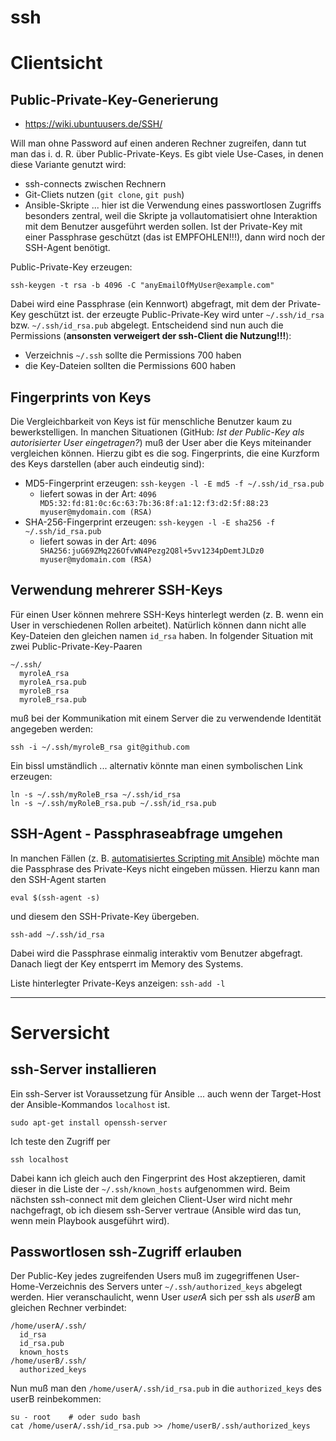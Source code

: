 # ssh

# Clientsicht
## Public-Private-Key-Generierung
* https://wiki.ubuntuusers.de/SSH/

Will man ohne Password auf einen anderen Rechner zugreifen, dann tut man das i. d. R. über Public-Private-Keys. Es gibt viele Use-Cases, in denen diese Variante genutzt wird:

* ssh-connects zwischen Rechnern
* Git-Cliets nutzen (``git clone``, ``git push``)
* Ansible-Skripte ... hier ist die Verwendung eines passwortlosen Zugriffs besonders zentral, weil die Skripte ja vollautomatisiert ohne Interaktion mit dem Benutzer ausgeführt werden sollen. Ist der Private-Key mit einer Passphrase geschützt (das ist EMPFOHLEN!!!), dann wird noch der SSH-Agent benötigt.

Public-Private-Key erzeugen:

    ssh-keygen -t rsa -b 4096 -C "anyEmailOfMyUser@example.com"

Dabei wird eine Passphrase (ein Kennwort) abgefragt, mit dem der Private-Key geschützt ist. der erzeugte Public-Private-Key wird unter ``~/.ssh/id_rsa`` bzw. ``~/.ssh/id_rsa.pub`` abgelegt. Entscheidend sind nun auch die Permissions (**ansonsten verweigert der ssh-Client die Nutzung!!!**):

* Verzeichnis ``~/.ssh`` sollte die Permissions 700 haben
* die Key-Dateien sollten die Permissions 600 haben

## Fingerprints von Keys
Die Vergleichbarkeit von Keys ist für menschliche Benutzer kaum zu bewerkstelligen. In manchen Situationen (GitHub: *Ist der Public-Key als autorisierter User eingetragen?*) muß der User aber die Keys miteinander vergleichen können. Hierzu gibt es die sog. Fingerprints, die eine Kurzform des Keys darstellen (aber auch eindeutig sind):

* MD5-Fingerprint erzeugen: ``ssh-keygen -l -E md5 -f ~/.ssh/id_rsa.pub``
  * liefert sowas in der Art: ``4096 MD5:32:fd:81:0c:6c:63:7b:36:8f:a1:12:f3:d2:5f:88:23 myuser@mydomain.com (RSA)``
* SHA-256-Fingerprint erzeugen: ``ssh-keygen -l -E sha256 -f ~/.ssh/id_rsa.pub``
  * liefert sowas in der Art: ``4096 SHA256:juG69ZMq226OfvWN4Pezg2Q8l+5vv1234pDemtJLDz0 myuser@mydomain.com (RSA)``

## Verwendung mehrerer SSH-Keys
Für einen User können mehrere SSH-Keys hinterlegt werden (z. B. wenn ein User in verschiedenen Rollen arbeitet). Natürlich können dann nicht alle Key-Dateien den gleichen namen ``id_rsa`` haben. In folgender Situation mit zwei Public-Private-Key-Paaren

    ~/.ssh/
      myroleA_rsa
      myroleA_rsa.pub
      myroleB_rsa
      myroleB_rsa.pub
      
muß bei der Kommunikation mit einem Server die zu verwendende Identität angegeben werden:

    ssh -i ~/.ssh/myroleB_rsa git@github.com
    
Ein bissl umständlich ... alternativ könnte man einen symbolischen Link erzeugen:

    ln -s ~/.ssh/myRoleB_rsa ~/.ssh/id_rsa
    ln -s ~/.ssh/myRoleB_rsa.pub ~/.ssh/id_rsa.pub

## SSH-Agent - Passphraseabfrage umgehen
In manchen Fällen (z. B. [automatisiertes Scripting mit Ansible](ansible.md)) möchte man die Passphrase des Private-Keys nicht eingeben müssen. Hierzu kann man den SSH-Agent starten

    eval $(ssh-agent -s)
    
und diesem den SSH-Private-Key übergeben.

    ssh-add ~/.ssh/id_rsa

Dabei wird die Passphrase einmalig interaktiv vom Benutzer abgefragt. Danach liegt der Key entsperrt im Memory des Systems.

Liste hinterlegter Private-Keys anzeigen: ``ssh-add -l``

---

# Serversicht
## ssh-Server installieren
Ein ssh-Server ist Voraussetzung für Ansible ... auch wenn der Target-Host der Ansible-Kommandos ``localhost`` ist.

    sudo apt-get install openssh-server

Ich teste den Zugriff per

    ssh localhost
    
Dabei kann ich gleich auch den Fingerprint des Host akzeptieren, damit dieser in die Liste der ``~/.ssh/known_hosts`` aufgenommen wird. Beim nächsten ssh-connect mit dem gleichen Client-User wird nicht mehr nachgefragt, ob ich diesem ssh-Server vertraue (Ansible wird das tun, wenn mein Playbook ausgeführt wird).

## Passwortlosen ssh-Zugriff erlauben

Der Public-Key jedes zugreifenden Users muß im zugegriffenen User-Home-Verzeichnis des Servers unter ``~/.ssh/authorized_keys`` abgelegt werden. Hier veranschaulicht, wenn User *userA* sich per ssh als *userB* am gleichen Rechner verbindet:

    /home/userA/.ssh/
      id_rsa
      id_rsa.pub
      known_hosts
    /home/userB/.ssh/
      authorized_keys
      
Nun muß man den ``/home/userA/.ssh/id_rsa.pub`` in die ``authorized_keys`` des userB reinbekommen:

    su - root    # oder sudo bash
    cat /home/userA/.ssh/id_rsa.pub >> /home/userB/.ssh/authorized_keys
